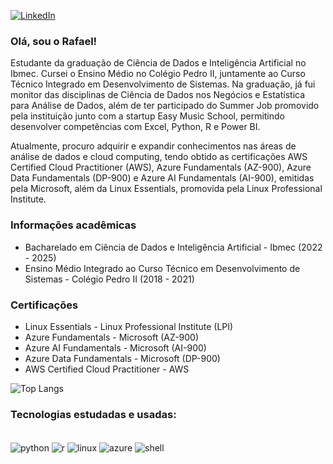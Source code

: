 [![LinkedIn](https://img.shields.io/badge/LinkedIn-0077B5?style=for-the-badge&logo=linkedin&logoColor=white)](https://www.linkedin.com/in/rafaelf-lima/)


### Olá, sou o Rafael!
Estudante da graduação de Ciência de Dados e Inteligência Artificial no Ibmec. Cursei o Ensino Médio no Colégio Pedro II, juntamente ao Curso Técnico Integrado em Desenvolvimento de Sistemas. Na graduação, já fui monitor das disciplinas de Ciência de Dados nos Negócios e Estatística para Análise de Dados, além de ter participado do Summer Job promovido pela instituição junto com a startup Easy Music School, permitindo desenvolver competências com Excel, Python, R e Power BI. 

Atualmente, procuro adquirir e expandir conhecimentos nas áreas de análise de dados e cloud computing, tendo obtido as certificações AWS Certified Cloud Practitioner (AWS), Azure Fundamentals (AZ-900), Azure Data Fundamentals (DP-900) e Azure AI Fundamentals (AI-900), emitidas pela Microsoft, além da Linux Essentials, promovida pela Linux Professional Institute.


### Informações acadêmicas
* Bacharelado em Ciência de Dados e Inteligência Artificial - Ibmec (2022 - 2025)
* Ensino Médio Integrado ao Curso Técnico em Desenvolvimento de Sistemas - Colégio Pedro II (2018 - 2021)

### Certificações
 * Linux Essentials - Linux Professional Institute (LPI)
 * Azure Fundamentals - Microsoft (AZ-900)
 * Azure AI Fundamentals - Microsoft (AI-900)
 * Azure Data Fundamentals - Microsoft (DP-900)
 * AWS Certified Cloud Practitioner - AWS

![Top Langs](https://github-readme-stats.vercel.app/api/top-langs/?username=rafaelf-lima&hide=jupyter%20notebook&layout=compact&theme=nightowl)

### Tecnologias estudadas e usadas: 
<div style ="display: inline_block"><br/>
    <img align="center" alt = "python" src="https://img.shields.io/badge/Python-14354C?style=for-the-badge&logo=python&logoColor=white">
    <img align="center" alt = "r" src="https://img.shields.io/badge/R-276DC3?style=for-the-badge&logo=r&logoColor=white">
    <img align="center" alt="linux" src="https://img.shields.io/badge/Linux-FCC624?style=for-the-badge&logo=linux&logoColor=black">
    <img align="center" alt="azure" src="https://img.shields.io/badge/Microsoft_Azure-0089D6?style=for-the-badge&logo=microsoft-azure&logoColor=white">
    <img align="center" alt="shell" src="https://img.shields.io/badge/Shell_Script-121011?style=for-the-badge&logo=gnu-bash&logoColor=white">
</div>    
